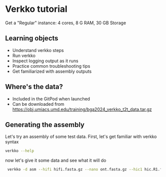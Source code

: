 # Verkko tutorial

Get a "Regular" instance: 4 cores, 8 G RAM, 30 GB Storage

## Learning objects

 - Understand verkko steps
 - Run verkko
 - Inspect logging output as it runs
 - Practice common troubleshooting tips
 - Get familiarized with assembly outputs

 ## Where's the data?

 - Included in the GitPod when launched
 - Can be downloaded from https://obj.umiacs.umd.edu/training/bga2024_verkko_t2t_data.tar.gz 

## Generating the assembly

Let's try an assembly of some test data. First, let's get familiar with verkko syntax
```bash
verkko --help
```

now let's give it some data and see what it will do
```bash
 verkko -d asm --hifi hifi.fasta.gz --nano ont.fasta.gz --hic1 hic.R1.fastq.gz --hic2 hic.R2.fastq.gz --snakeopts --dry-run|more
```
